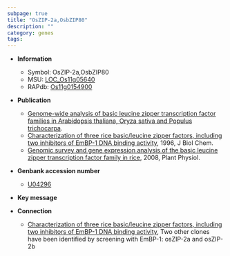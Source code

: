 ```yaml
---
subpage: true
title: "OsZIP-2a,OsbZIP80"
description: ""
category: genes
tags: 
---
```


* **Information**  
    + Symbol: OsZIP-2a,OsbZIP80  
    + MSU: [LOC_Os11g05640](http://rice.plantbiology.msu.edu/cgi-bin/ORF_infopage.cgi?orf=LOC_Os11g05640)  
    + RAPdb: [Os11g0154900](http://rapdb.dna.affrc.go.jp/viewer/gbrowse_details/irgsp1?name=Os11g0154900)  

* **Publication**  
    + [Genome-wide analysis of basic leucine zipper transcription factor families in Arabidopsis thaliana, Oryza sativa and Populus trichocarpa](English+Edition).
    + [Characterization of three rice basic/leucine zipper factors, including two inhibitors of EmBP-1 DNA binding activity](http://www.ncbi.nlm.nih.gov/pubmed?term=Characterization+of+three+rice+basic/leucine+zipper+factors,+including+two+inhibitors+of+EmBP-1+DNA+binding+activity%5BTitle%5D), 1996, J Biol Chem.
    + [Genomic survey and gene expression analysis of the basic leucine zipper transcription factor family in rice](http://www.ncbi.nlm.nih.gov/pubmed?term=Genomic+survey+and+gene+expression+analysis+of+the+basic+leucine+zipper+transcription+factor+family+in+rice%5BTitle%5D), 2008, Plant Physiol.

* **Genbank accession number**  
    + [U04296](http://www.ncbi.nlm.nih.gov/nuccore/U04296)

* **Key message**  

* **Connection**  
    + [Characterization of three rice basic/leucine zipper factors, including two inhibitors of EmBP-1 DNA binding activity](http://www.ncbi.nlm.nih.gov/pubmed?term=Characterization+of+three+rice+basic/leucine+zipper+factors,+including+two+inhibitors+of+EmBP-1+DNA+binding+activity%5BTitle%5D), Two other clones have been identified by screening with EmBP-1: osZIP-2a and osZIP-2b



